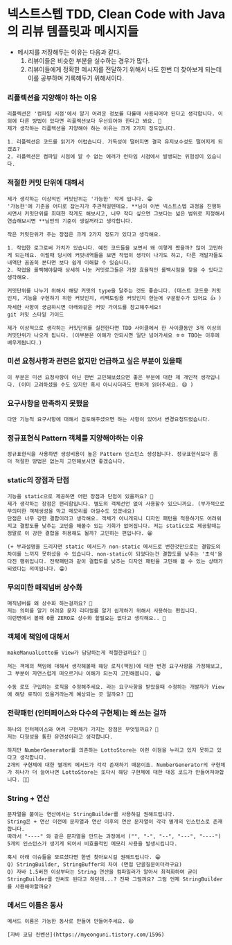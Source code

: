 # 넥스트스텝 TDD, Clean Code with Java의 리뷰 템플릿과 메시지들
- 메시지를 저장해두는 이유는 다음과 같다. 
    1. 리뷰이들은 비슷한 부분을 실수하는 경우가 많다.
    2. 리뷰이들에게 정확한 메시지를 전달하기 위해서 나도 한번 더 찾아보게 되는데 이를 공부하며 기록해두기 위해서이다.

### 리플렉션을 지양해야 하는 이유
```
리플렉션은 '컴파일 시점'에서 알기 어려운 정보를 다룰때 사용되어야 된다고 생각합니다. 이외에 다른 방법이 있다면 리플렉션보다 우선되어야 한다고 봐요. 🤔
제가 생각하는 리플렉션을 지양해야 하는 이유는 크게 2가지 정도입니다.

1. 리플렉션은 코드를 읽기가 어렵습니다. 가독성이 떨어지면 결국 유지보수성도 떨어지게 되겠죠?
2. 리플렉션은 컴파일 시점에 알 수 없는 에러가 런타임 시점에서 발생되는 위험성이 있습니다.
```

### 적절한 커밋 단위에 대해서
```
제가 생각하는 이상적인 커밋단위는 '가능한' 작게 입니다. 😁
'가능한'에 기준을 어디로 잡는지가 주관적일텐데요. **님이 이번 넥스트스텝 과정을 진행하시면서 커밋단위를 최대한 작게도 해보시고, 너무 작다 싶으면 그보다는 넓은 범위로 지정해서 연습해보시면 **님만의 기준이 생길꺼라고 생각합니다.

작은 커밋단위가 주는 장점은 크게 2가지 정도가 있다고 생각해요.

1. 작업한 로그로써 가치가 있습니다. 예전 코드들을 보면서 왜 이렇게 짰을까? 많이 고민하게 되는데요. 이럴때 당시에 커밋내역들을 보면 작업이 생각이 나기도 하고, 다른 개발자들도 내역만 꼼꼼히 본다면 보다 쉽게 이해할 수 있습니다.
2. 작업을 롤백해야할때 상세히 나눈 커밋로그들은 가장 효율적인 롤백시점을 찾을 수 있다고 생각해요.

커밋단위를 나누기 위해서 해당 커밋의 type을 달주는 것도 좋습니다. (테스트 코드용 커밋인지, 기능을 구현하기 위한 커밋인지, 리팩토링용 커밋인지 한눈에 구분할수가 있어요 👍 )
자세한 사항이 궁금하시면 아래와같은 커밋 가이드를 참고해주세요!
git 커밋 스타일 가이드

제가 이상적으로 생각하는 커밋단위를 실천한다면 TDD 사이클에서 한 사이클동안 3개 이상의 커밋단위가 나오게 됩니다. (이부분은 이해가 안되시면 일단 넘어가세요 ㅎㅎ TDD는 이후에 배우게됩니다.)
```

###  미션 요청사항과 관련은 없지만 언급하고 싶은 부분이 있을때
```
이 부분은 미션 요청사항이 아닌 한번 고민해보셨으면 좋은 부분에 대한 제 개인적 생각입니다. (이미 고려하셨을 수도 있지만 혹시 아니시더라도 편하게 읽어주세요. 😄 )
```

### 요구사항을 만족하지 못했을  
```
다만 기능적 요구사항에 대해서 검토해주셨으면 하는 사항이 있어서 변경요청드렸습니다.
```

### 정규표현식 Pattern 객체를 지양해야하는 이유
```
정규표현식을 사용하면 생성비용이 높은 Pattern 인스턴스 생성됩니다. 정규표현식보다 좀 더 적절한 방법은 없는지 고민해보시면 좋겠습니다.
```

### static의 장점과 단점
```
기능을 static으로 제공하면 어떤 장점과 단점이 있을까요? 🤔
제가 생각하는 장점은 편리함입니다. 별도의 객체선언 없이 사용할수 있으니까요. (부가적으로 무의미한 객체생성을 막고 메모리를 아낄수도 있겠네요)
단점은 너무 강한 결합이라고 생각해요. 객체가 아니게되니 디자인 패턴을 적용하기도 어려워지고 결합도를 낮추는 고민을 해볼수 있는 기회가 없어집니다. 저는 static으로 제공할때는 정말로 이 강한 결합을 허용해도 될까? 고민하는 편입니다. 😁

(+ 부과설명을 드리자면 static 메서드가 non-static 메서드로 변한것만으로는 결합도의 차이를 느끼지 못하셨을 수 있습니다. non-static이 되었다는건 결합도를 낮추는 '초석'을 다진 행위입니다. 전략패턴과 같이 결합도를 낮추는 디자인 패턴을 고민해 볼 수 있는 상태가 되었다는 의미입니다. 😁)
```

### 무의미한 매직넘버 상수화
```
매직넘버를 왜 상수화 하는걸까요? 🤔
저는 의미를 알기 어려운 문자 리터럴를 알기 쉽게하기 위해서 사용하는 편입니다.
이런면에서 볼때 0를 ZERO로 상수화 할필요는 없다고 생각해요.. 🙂
```

### 객체에 책임에 대해서
```
makeManualLotto를 View가 담당하는게 적절한걸까요? 🤔

저는 객체의 책임에 대해서 생각해볼때 해당 로직(책임)에 대한 변경 요구사항을 가정해보고, 그 부분이 자연스럽게 떠오르거나 이해가 되는지 고민해봅니다. 😁

수동 로또 구입하는 로직을 수정해주세요. 라는 요구사항을 받았을때 수정하는 개발자가 View에 해당 로직이 있을거라는게 예상되는 곳 일까요? 💭💭
```

### 전략패턴 (인터페이스와 다수의 구현체)는 왜 쓰는 걸까
```
하나의 인터페이스와 여러 구현체가 가지는 장점은 무엇일까요? 🤔
저는 다형성을 통한 유연성이라고 생각합니다.

하지만 NumberGenerator를 의존하는 LottoStore는 이런 이점을 누리고 있지 못하고 있다고 생각합니다.
2개의 구현체에 대한 별개의 메서드가 각각 존재하기 때문이죠. NumberGenerator의 구현체가 하나가 더 늘어나면 LottoStore는 또다시 해당 구현체에 대한 대응 코드가 만들어져야합니다. 💭💭
```

### String + 연산
```
문자열을 붙이는 연산에서는 StringBuilder를 사용하길 권해드립니다.
String은 + 연산 이전에 문자열과 연산 이후의 연산 문자열이 각각 별개의 인스턴스로 존재합니다.
따라서 "----" 와 같은 문자열을 만드는 과정에서 ("", "-", "--", "---", "----") 5개의 인스턴스가 생기게 되어서 비효율적인 메모리 사용을 발생시킵니다.

혹시 아래 이슈들을 모르셨다면 한번 찾아보시길 권해드립니다. 😁
Q) StringBuilder, StringBuffer의 차이 (면접 단골질문이더라구요)
Q) 자바 1.5버전 이상부터는 String 연산을 컴파일러가 알아서 최적화하여 굳이 StringBuilder를 안써도 된다고 하던데...? 진짜 그럴까요? 그럼 언제 StringBuilder를 사용해야할까요?
```

### 메서드 이름은 동사
```
메서드 이름은 가능한 동사로 만들어 만들어주세요. 😄 

[자바 코딩 컨벤션](https://myeonguni.tistory.com/1596)
```
